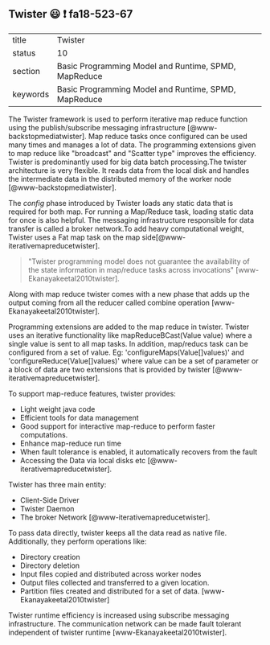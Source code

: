 ## Twister :smiley: :exclamation: fa18-523-67


|          |                                                      |
| -------- | ---------------------------------------------------- |
| title    | Twister                                              | 
| status   | 10                                                   |
| section  | Basic Programming Model and Runtime, SPMD, MapReduce |
| keywords | Basic Programming Model and Runtime, SPMD, MapReduce |



The Twister framework is used to perform iterative map reduce 
function using the publish/subscribe messaging infrastructure
[@www-backstopmediatwister]. 
Map reduce tasks once configured can be used many times and manages
a lot of data. The programming extensions given to map reduce like
"broadcast" and "Scatter type" improves the efficiency. Twister is 
predominantly used for big data batch processing.The twister architecture is
very flexible. It reads data from the local disk and handles the intermediate
data in the distributed memory of the worker node [@www-backstopmediatwister].

The *config* phase introduced by Twister loads any static data that is required
for both map. For running a Map/Reduce task, loading static data for once is 
also helpful. The messaging infrastructure responsible for data transfer is 
called a broker network.To add heavy computational weight, Twister uses a Fat
map task on the map side[@www-iterativemapreducetwister]. 

> "Twister programming model does not guarantee the availability of the state
> information in map/reduce tasks across invocations" 
[www-Ekanayakeetal2010twister].

Along with map reduce twister comes with a new phase that adds up the output
coming from all the reducer called combine operation
[www-Ekanayakeetal2010twister].

Programming extensions are added to the map reduce in twister. Twister uses
an iterative functionality like mapReduceBCast(Value value) where a single
value is sent to all map tasks. In addition, map/reducs task can be configured
from a set of value. Eg: 'configureMaps(Value[]values)' and 
'configureReduce(Value[]values)' where value can be a set of parameter or a block
of data are two extensions that is provided by twister 
[@www-iterativemapreducetwister].

To support map-reduce features, twister provides:

- Light weight java code
-	Efficient tools for data management
-	Good support for interactive map-reduce to perform faster computations.
-	Enhance map-reduce run time
- When fault tolerance is enabled, it automatically recovers from the fault
-	Accessing the Data via local disks etc [@www-iterativemapreducetwister].

Twister has three main entity:

-	Client-Side Driver
-	Twister Daemon
-	The broker Network [@www-iterativemapreducetwister].

To pass data directly, twister keeps all the data read as native file. 
Additionally, they perform operations like:

-	Directory creation
-	Directory deletion
-	Input files copied and distributed across worker nodes
-	Output files collected and transferred to a given location.
-	Partition files created and distributed for a set of data.
[www-Ekanayakeetal2010twister]

Twister runtime efficiency is increased using subscribe messaging 
infrastructure. The communication network can be made fault tolerant
independent of twister runtime [www-Ekanayakeetal2010twister]. 



